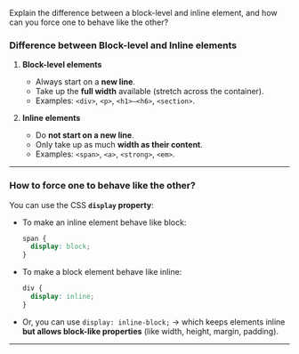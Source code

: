 Explain the difference between a block-level and inline element, and how can you force one to behave like the other?


### **Difference between Block-level and Inline elements**

1. **Block-level elements**

   * Always start on a **new line**.
   * Take up the **full width** available (stretch across the container).
   * Examples: `<div>`, `<p>`, `<h1>–<h6>`, `<section>`.

2. **Inline elements**

   * Do **not start on a new line**.
   * Only take up as much **width as their content**.
   * Examples: `<span>`, `<a>`, `<strong>`, `<em>`.

---

### **How to force one to behave like the other?**

You can use the CSS **`display` property**:

* To make an inline element behave like block:

  ```css
  span {
    display: block;
  }
  ```

* To make a block element behave like inline:

  ```css
  div {
    display: inline;
  }
  ```

* Or, you can use `display: inline-block;` → which keeps elements inline **but allows block-like properties** (like width, height, margin, padding).

---

